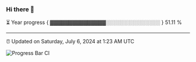 ### Hi there 👋

⏳ Year progress { ▓▓▓▓▓▓▓▓▓▓▓▓▓▓▓░░░░░░░░░░░░░░░ } 51.11 %

---

⏰ Updated on Saturday, July 6, 2024 at 1:23 AM UTC

![Progress Bar CI](https://github.com/arthurbuhl/arthurbuhl/workflows/Progress%20Bar%20CI/badge.svg)
